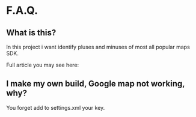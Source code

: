 <h1> F.A.Q. </h1>

<h2> What is this? </h2>

In this project i want identify pluses and minuses of most all popular maps SDK.

Full article you may see here:

<h2> I make my own build, Google map not working, why? </h2>

You forget add to settings.xml your key.